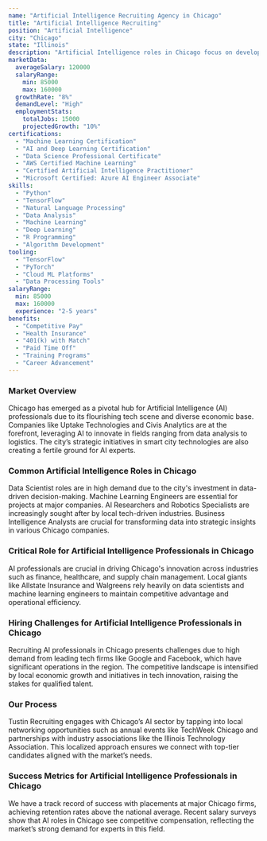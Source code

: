 ```yaml
---
name: "Artificial Intelligence Recruiting Agency in Chicago"
title: "Artificial Intelligence Recruiting"
position: "Artificial Intelligence"
city: "Chicago"
state: "Illinois"
description: "Artificial Intelligence roles in Chicago focus on developing and implementing AI technologies across various industries, such as healthcare, finance, and manufacturing."
marketData:
  averageSalary: 120000
  salaryRange:
    min: 85000
    max: 160000
  growthRate: "8%"
  demandLevel: "High"
  employmentStats:
    totalJobs: 15000
    projectedGrowth: "10%"
certifications:
  - "Machine Learning Certification"
  - "AI and Deep Learning Certification"
  - "Data Science Professional Certificate"
  - "AWS Certified Machine Learning"
  - "Certified Artificial Intelligence Practitioner"
  - "Microsoft Certified: Azure AI Engineer Associate"
skills:
  - "Python"
  - "TensorFlow"
  - "Natural Language Processing"
  - "Data Analysis"
  - "Machine Learning"
  - "Deep Learning"
  - "R Programming"
  - "Algorithm Development"
tooling:
  - "TensorFlow"
  - "PyTorch"
  - "Cloud ML Platforms"
  - "Data Processing Tools"
salaryRange:
  min: 85000
  max: 160000
  experience: "2-5 years"
benefits:
  - "Competitive Pay"
  - "Health Insurance"
  - "401(k) with Match"
  - "Paid Time Off"
  - "Training Programs"
  - "Career Advancement"
---
```


### Market Overview
Chicago has emerged as a pivotal hub for Artificial Intelligence (AI) professionals due to its flourishing tech scene and diverse economic base. Companies like Uptake Technologies and Civis Analytics are at the forefront, leveraging AI to innovate in fields ranging from data analysis to logistics. The city’s strategic initiatives in smart city technologies are also creating a fertile ground for AI experts.
### Common Artificial Intelligence Roles in Chicago
Data Scientist roles are in high demand due to the city's investment in data-driven decision-making. Machine Learning Engineers are essential for projects at major companies. AI Researchers and Robotics Specialists are increasingly sought after by local tech-driven industries. Business Intelligence Analysts are crucial for transforming data into strategic insights in various Chicago companies.

### Critical Role for Artificial Intelligence Professionals in Chicago
AI professionals are crucial in driving Chicago's innovation across industries such as finance, healthcare, and supply chain management. Local giants like Allstate Insurance and Walgreens rely heavily on data scientists and machine learning engineers to maintain competitive advantage and operational efficiency.

### Hiring Challenges for Artificial Intelligence Professionals in Chicago
Recruiting AI professionals in Chicago presents challenges due to high demand from leading tech firms like Google and Facebook, which have significant operations in the region. The competitive landscape is intensified by local economic growth and initiatives in tech innovation, raising the stakes for qualified talent.

### Our Process
Tustin Recruiting engages with Chicago’s AI sector by tapping into local networking opportunities such as annual events like TechWeek Chicago and partnerships with industry associations like the Illinois Technology Association. This localized approach ensures we connect with top-tier candidates aligned with the market’s needs.

### Success Metrics for Artificial Intelligence Professionals in Chicago
We have a track record of success with placements at major Chicago firms, achieving retention rates above the national average. Recent salary surveys show that AI roles in Chicago see competitive compensation, reflecting the market’s strong demand for experts in this field.